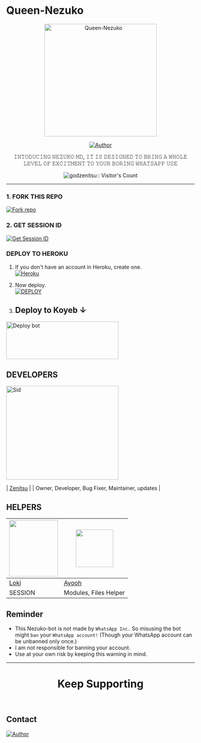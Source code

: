 # Queen-Nezuko

<p align="center">
  <a href="https://kamado-nezuko-web.vercel.app/">
    <img alt="Queen-Nezuko" height="300" src="https://telegra.ph/file/76db12f1a28abf0953e4f.jpg">
  </a>
</p>

<p align="center">
  <a href="https://github.com/godzenitsu"><img title="Author" src="https://img.shields.io/badge/godzenitsu-black?style=for-the-badge&logo=WhatsApp"></a>
</p>

<p align="center">𝙸𝙽𝚃𝙾𝙳𝚄𝙲𝙸𝙽𝙶 𝙽𝙴𝚉𝚄𝙺𝙾 𝙼𝙳, 𝙸𝚃 𝙸𝚂 𝙳𝙴𝚂𝙸𝙶𝙽𝙴𝙳 𝚃𝙾 𝙱𝚁𝙸𝙽𝙶 𝙰 𝚆𝙷𝙾𝙻𝙴 𝙻𝙴𝚅𝙴𝙻 𝙾𝙵 𝙴𝚇𝙲𝙸𝚃𝙼𝙴𝙽𝚃 𝚃𝙾 𝚈𝙾𝚄𝚁 𝙱𝙾𝚁𝙸𝙽𝙶 𝚆𝙷𝙰𝚃𝚂𝙰𝙿𝙿 𝚄𝚂𝙴</p>



  </a>
</p>

<p align="center"><img src="https://profile-counter.glitch.me/{godzenitsu}/count.svg" alt="godzenitsu:: Visitor's Count" /></p>




---

### 1. FORK THIS REPO

<a href='https://github.com/godzenitsu/Nezuko/fork' target="_blank"><img alt='Fork repo' src='https://img.shields.io/badge/Fork This Repo-black?style=for-the-badge&logo=git&logoColor=white'/></a>

### 2. GET SESSION ID 

<a href='https://queen-nezuko-web.onrender.com/' target="_blank"><img alt='Get Session ID' src='https://img.shields.io/badge/Click here to get your session id-black?style=for-the-badge&logo=opencv&logoColor=white'/></a>

### DEPLOY TO HEROKU

1. If you don't have an account in Heroku, create one.
    <br>
    <a href='https://signup.heroku.com/' target="_blank"><img alt='Heroku' src='https://img.shields.io/badge/-Create-black?style=for-the-badge&logo=heroku&logoColor=white'/></a>
2. Now deploy.
    <br>
    <a href='https://heroku.com/deploy' target="_blank"><img alt='DEPLOY' src='https://img.shields.io/badge/-DEPLOY-black?style=for-the-badge&logo=heroku&logoColor=white'/></a>



3. ## Deploy to Koyeb ↓

<a href="https://app.koyeb.com/services/deploy/?type=git&repository=github.com%2Fgodzenitsu%2f Nezuko&branch=main&name=Nezuko-md&builder=dockerfile&env%5BAUTO_BLOCK=false%5D=&env%5BSESSION_ID%5D=your%20sessionid%20here&env%5BMODE%5D=public&env=%5BAUTO_READ%5D%3Dfalse&env%5BAUTO_STATUS_SEEN%5D=true" target="blank"><img align="center" src="https://i.imgur.com/PNoLtFq.png" width="300" height="100" alt="Deploy bot"/></a>




## DEVELOPERS

<div align="left">
  <a href="https://github.com/godzenitsu"><img src="https://telegra.ph/file/7d301fe696cea1cddad2a.jpg" width="300" height="250" alt="Sid"></a>
  
  | [Zenitsu](https://github.com/godzenitsu) |
  | Owner, Developer, Bug Fixer, Maintainer, updates |
</div>

## HELPERS

<a href="https://github.com/chhaseeb47"><img src="https://github.com/Loki-Xer.png?size=100" width="130" height="150"></a> | [<img src="https://github.com/ayooh-me.png?size=100" width="100" height="100">](https://github.com/Rushmaster12) 
---|---
[Loki](https://github.com/Loki-Xer)  | [Ayooh](https://github.com/ayooh-me)
SESSION | Modules, Files Helper|


## Reminder

- This Nezuko-bot is not made by `WhatsApp Inc.` So misusing the bot might `ban` your `WhatsApp account!` (Though your WhatsApp account can be unbanned only once.)
- I am not responsible for banning your account.
- Use at your own risk by keeping this warning in mind.

---

<h1 align="center">Keep Supporting</h1>

<br>

## Contact

<p align="left">
  <a href="mailto:hehheeahnndndn@gmail.com"><img title="Author" src="https://img.shields.io/badge/GMAIL-ME-black?style=for-the-badge&logo=Gmail"></a>
 
